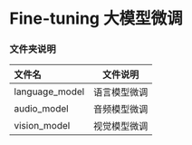 # Fine-tuning 大模型微调


### 文件夹说明
| 文件名 |文件说明 |
| :--- | :---: |
|language_model|语言模型微调|
|audio_model|音频模型微调|
|vision_model|视觉模型微调|
